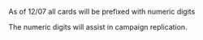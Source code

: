 As of 12/07 all cards will be prefixed with numeric digits

The numeric digits will assist in campaign replication.
